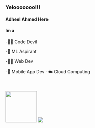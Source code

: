 ### Yelooooooo!!!
#### Adheel Ahmed Here 
#### Im a
<link rel="stylesheet" href="https://cdn.jsdelivr.net/npm/bootstrap@4.6.0/dist/css/bootstrap.min.css" integrity="sha384-B0vP5xmATw1+K9KRQjQERJvTumQW0nPEzvF6L/Z6nronJ3oUOFUFpCjEUQouq2+l" crossorigin="anonymous">

<div class="me">

-🐱‍👤 Code Devil

-🤖 ML Aspirant

-👨‍💻 Web Dev
  
-📱 Mobile App Dev
-☁️ Cloud Computing
  
</div>
<br><br>

<img src="https://media.tenor.com/images/217f0468962e1c1703c8719aca1b6b0b/tenor.gif" height="100px"/>
<img src="https://github-readme-stats.vercel.app/api?username=AdheelAhmed-D3CD&&show_icons=true&title_color=70ffea&icon_color=66fffc&text_color=daf7dc&bg_color=151515">

